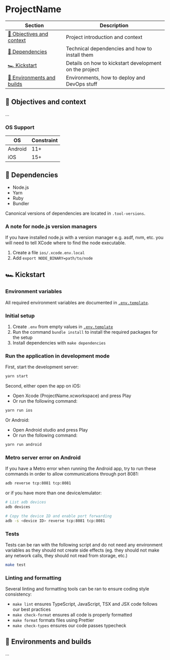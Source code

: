# ProjectName

| Section                                               | Description                                            |
| ----------------------------------------------------- | ------------------------------------------------------ |
| [🎯 Objectives and context](#-objectives-and-context) | Project introduction and context                       |
| [🚧 Dependencies](#-dependencies)                     | Technical dependencies and how to install them         |
| [🏎 Kickstart](#-kickstart)                            | Details on how to kickstart development on the project |
| [🚀 Environments and builds](#-environments-and-builds)    | Environments, how to deploy and DevOps stuff           |

## 🎯 Objectives and context

…

### OS Support

| OS      | Constraint |
| ------- | ---------- |
| Android | 11+        |
| iOS     | 15+        |

## 🚧 Dependencies

- Node.js
- Yarn
- Ruby
- Bundler

Canonical versions of dependencies are located in `.tool-versions`.

### A note for node.js version managers

If you have installed node.js with a version manager e.g. asdf, nvm, etc. you will need to tell XCode where to find the node executable.

1. Create a file `ios/.xcode.env.local`
2. Add `export NODE_BINARY=path/to/node`

## 🏎 Kickstart

### Environment variables

All required environment variables are documented in [`.env.template`](./.env.template).

### Initial setup

1. Create `.env` from empty values in [`.env.template`](./.env.template)
2. Run the command `bundle install` to install the required packages for the setup
4. Install dependencies with `make dependencies`

### Run the application in development mode

First, start the development server:

```bash
yarn start
```

Second, either open the app on iOS:

- Open Xcode (ProjectName.xcworkspace) and press Play
- Or run the following command:

```bash
yarn run ios
```

Or Android:

- Open Android studio and press Play
- Or run the following command:

```bash
yarn run android
```

### Metro server error on Android

If you have a Metro error when running the Android app, try to run these commands in order to allow communications through port 8081:

```bash
adb reverse tcp:8081 tcp:8081
```

or if you have more than one device/emulator:

```bash
# List adb devices
adb devices

# Copy the device ID and enable port forwarding
adb -s <device ID> reverse tcp:8081 tcp:8081
```

### Tests

Tests can be ran with the following script and do not need any environment variables as they should not create side effects (eg. they should not make any network calls, they should not read from storage, etc.)

```bash
make test
```

### Linting and formatting

Several linting and formatting tools can be ran to ensure coding style consistency:

- `make lint` ensures TypeScript, JavaScript, TSX and JSX code follows our best practices
- `make check-format` ensures all code is properly formatted
- `make format` formats files using Prettier
- `make check-types` ensures our code passes typecheck

## 🚀 Environments and builds

…
